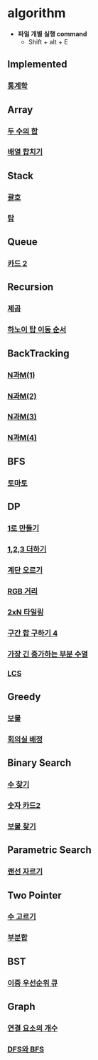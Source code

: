 # algorithm


- **파일 개별 실행 command**
  - Shift + alt + E

<h2>Implemented</h2>

### [통계학](https://github.com/Jeong-Bright/algorithm/blob/main/boj/2108.cpp)

<h2>Array</h2>
  
### [두 수의 합](https://github.com/Jeong-Bright/algorithm/blob/main/boj/3273.cpp)
### [배열 합치기](https://github.com/Jeong-Bright/algorithm/blob/main/boj/11728.cpp)

<h2>Stack</h2>

### [괄호](https://github.com/Jeong-Bright/algorithm/blob/main/boj/9012.cpp)
### [탑](https://github.com/Jeong-Bright/algorithm/blob/main/boj/2493.cpp)

<h2>Queue</h2>

### [카드 2](https://github.com/Jeong-Bright/algorithm/blob/main/boj/2164.cpp)

<h2>Recursion</h2>

### [제곱](https://github.com/Jeong-Bright/algorithm/blob/main/boj/1629.cpp)
### [하노이 탑 이동 순서](https://github.com/Jeong-Bright/algorithm/blob/main/boj/11729.cpp)

<h2>BackTracking</h2>

### [N과M(1)](https://github.com/Jeong-Bright/algorithm/blob/main/boj/15649.cpp)
### [N과M(2)](https://github.com/Jeong-Bright/algorithm/blob/main/boj/15650.cpp)
### [N과M(3)](https://github.com/Jeong-Bright/algorithm/blob/main/boj/15651.cpp)
### [N과M(4)](https://github.com/Jeong-Bright/algorithm/blob/main/boj/15652.cpp)



<h2>BFS</h2>

### [토마토](https://github.com/Jeong-Bright/algorithm/blob/main/boj/7576.cpp)

<h2>DP</h2>

### [1로 만들기](https://github.com/Jeong-Bright/algorithm/blob/main/boj/1463.cpp)
### [1,2,3 더하기](https://github.com/Jeong-Bright/algorithm/blob/main/boj/9095.cpp)
### [계단 오르기](https://github.com/Jeong-Bright/algorithm/blob/main/boj/2579.cpp)
### [RGB 거리](https://github.com/Jeong-Bright/algorithm/blob/main/boj/1149.cpp)
### [2xN 타일링](https://github.com/Jeong-Bright/algorithm/blob/main/boj/11726.cpp)
### [구간 합 구하기 4](https://github.com/Jeong-Bright/algorithm/blob/main/boj/11659.cpp)
### [가장 긴 증가하는 부분 수열](https://github.com/Jeong-Bright/algorithm/blob/main/boj/11053.cpp)
### [LCS](https://github.com/Jeong-Bright/algorithm/blob/main/boj/9251.cpp)


<h2>Greedy</h2>

### [보물](https://github.com/Jeong-Bright/algorithm/blob/main/boj/1026.cpp)
### [회의실 배정](https://github.com/Jeong-Bright/algorithm/blob/main/boj/1931.cpp)

<h2>Binary Search</h2>

### [수 찾기](https://github.com/Jeong-Bright/algorithm/blob/main/boj/1920.cpp)
### [숫자 카드2](https://github.com/Jeong-Bright/algorithm/blob/main/boj/10816.cpp)
### [보물 찾기](https://github.com/Jeong-Bright/algorithm/blob/main/boj/18870.cpp)

<h2>Parametric Search</h2>

### [랜선 자르기](https://github.com/Jeong-Bright/algorithm/blob/main/boj/1654.cpp)

<h2>Two Pointer</h2>

### [수 고르기](https://github.com/Jeong-Bright/algorithm/blob/main/boj/2230.cpp)
### [부분합](https://github.com/Jeong-Bright/algorithm/blob/main/boj/1806.cpp)

<h2>BST</h2>

### [이중 우선순위 큐](https://github.com/Jeong-Bright/algorithm/blob/main/boj/7662.cpp)

<h2>Graph</h2>

### [연결 요소의 개수](https://github.com/Jeong-Bright/algorithm/blob/main/boj/11724.cpp)
### [DFS와 BFS](https://github.com/Jeong-Bright/algorithm/blob/main/boj/1260.cpp)
